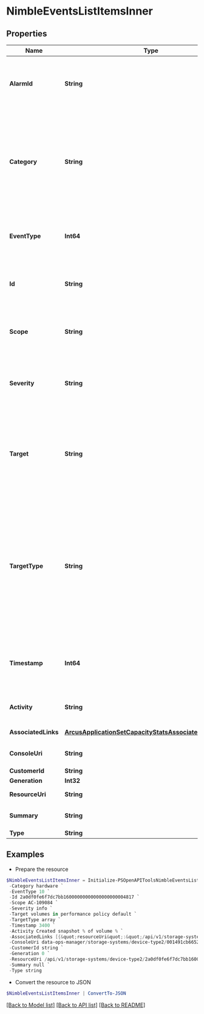 # NimbleEventsListItemsInner
## Properties

Name | Type | Description | Notes
------------ | ------------- | ------------- | -------------
**AlarmId** | **String** | The alarm ID if the event is related to an alarm. A 42 digit hexadecimal number. &#x60;Filter, Sort&#x60; | [optional] 
**Category** | **String** | Category of the event record. Possible values: &#39;unknown&#39;, &#39;hardware&#39;, &#39;service&#39;, &#39;replication&#39;, &#39;volume&#39;, &#39;update&#39;, &#39;configuration&#39;, &#39;test&#39;, &#39;security&#39;, &#39;array_upgrade&#39;. &#x60;Filter, Sort&#x60; | [optional] 
**EventType** | **Int64** | FType of the event record. Non-negative integer in range [0,2147483647]. &#x60;Filter, Sort&#x60; | [optional] 
**Id** | **String** | Identifier for the event record. A 42 digit hexadecimal number. &#x60;Filter, Sort&#x60; | [optional] 
**Scope** | **String** | The array name for array level event. Possible values: array serial number, or &#39;-&#39;. &#x60;Filter, Sort&#x60; | [optional] 
**Severity** | **String** | Severity level of the event. Possible values: &#39;info&#39;, &#39;notice&#39;, &#39;warning&#39;, &#39;critical&#39;. &#x60;Filter, Sort&#x60; | [optional] 
**Target** | **String** | Name of object upon which the event occurred. String of up to 400 alphanumeric characters, - and . and : and &quot;&quot; &quot;&quot; are allowed after first character. &#x60;Filter, Sort&#x60; | [optional] 
**TargetType** | **String** | Target type of the event record. Possible values: &#39;anon&#39;, &#39;array&#39;, &#39;controller&#39;, &#39;disk&#39;, &#39;nic&#39;, &#39;temperature&#39;, &#39;service&#39;, &#39;volume&#39;, &#39;protection_set&#39;, &#39;nvram&#39;, &#39;fan&#39;, &#39;power_supply&#39;, &#39;partner&#39;, &#39;raid&#39;, &#39;test&#39;, &#39;iscsi&#39;, &#39;pool&#39;, &#39;group&#39;, &#39;shelf&#39;, &#39;ntb&#39;, &#39;fc&#39;, &#39;initiator_group&#39;. &#x60;Filter, Sort&#x60; | [optional] 
**Timestamp** | **Int64** | Time when this event happened. Seconds since last epoch i.e. 00:00 January 1, 1970. &#x60;Filter, Sort&#x60; | [optional] 
**Activity** | **String** | Description of the event. String of 1-1476 printable characters. | [optional] 
**AssociatedLinks** | [**ArcusApplicationSetCapacityStatsAssociatedLinksInner[]**](ArcusApplicationSetCapacityStatsAssociatedLinksInner.md) | Associated Links Details | [optional] 
**ConsoleUri** | **String** | consoleUri for detailed storage object | [optional] 
**CustomerId** | **String** | customerId | [optional] 
**Generation** | **Int32** | generation | [optional] 
**ResourceUri** | **String** | Link to the object URI | [optional] 
**Summary** | **String** | Summary of the event. Plain string. | [optional] 
**Type** | **String** | type | [optional] 

## Examples

- Prepare the resource
```powershell
$NimbleEventsListItemsInner = Initialize-PSOpenAPIToolsNimbleEventsListItemsInner  -AlarmId 2a0df0fe6f7dc7bb16000000000000000000004817 `
 -Category hardware `
 -EventType 10 `
 -Id 2a0df0fe6f7dc7bb16000000000000000000004817 `
 -Scope AC-109084 `
 -Severity info `
 -Target volumes in performance policy default `
 -TargetType array `
 -Timestamp 3400 `
 -Activity Created snapshot % of volume % `
 -AssociatedLinks [{&quot;resourceUri&quot;:&quot;/api/v1/storage-systems/device-type2/2a0df0fe6f7dc7bb16000000000000000000004817&quot;,&quot;type&quot;:&quot;storage-systems&quot;}] `
 -ConsoleUri data-ops-manager/storage-systems/device-type2/001491cb6652a03a6b000000000000000000000001/events/071491cb6652a03a6b000000000000000000000006 `
 -CustomerId string `
 -Generation 0 `
 -ResourceUri /api/v1/storage-systems/device-type2/2a0df0fe6f7dc7bb16000000000000000000004817 `
 -Summary null `
 -Type string
```

- Convert the resource to JSON
```powershell
$NimbleEventsListItemsInner | ConvertTo-JSON
```

[[Back to Model list]](../README.md#documentation-for-models) [[Back to API list]](../README.md#documentation-for-api-endpoints) [[Back to README]](../README.md)

